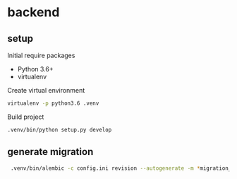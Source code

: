 # backend
## setup

Initial require packages
* Python 3.6+
* virtualenv

Create virtual environment
```bash
virtualenv -p python3.6 .venv
``` 

Build project
```bash
.venv/bin/python setup.py develop
```

## generate migration
```bash
 .venv/bin/alembic -c config.ini revision --autogenerate -m *migration_name* 
```